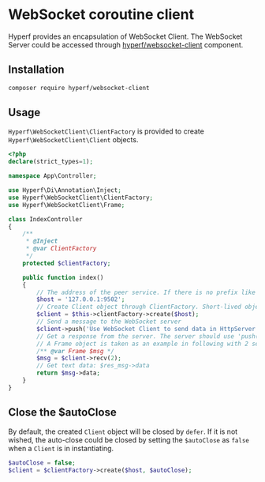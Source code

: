 # WebSocket coroutine client

Hyperf provides an encapsulation of WebSocket Client. The WebSocket Server could be accessed through [hyperf/websocket-client](https://github.com/hyperf/websocket-client) component.

## Installation

```bash
composer require hyperf/websocket-client
```

## Usage

`Hyperf\WebSocketClient\ClientFactory` is provided to create `Hyperf\WebSocketClient\Client` objects.

```php
<?php
declare(strict_types=1);

namespace App\Controller;

use Hyperf\Di\Annotation\Inject;
use Hyperf\WebSocketClient\ClientFactory;
use Hyperf\WebSocketClient\Frame;

class IndexController
{
    /**
     * @Inject
     * @var ClientFactory
     */
    protected $clientFactory;

    public function index()
    {
        // The address of the peer service. If there is no prefix like ws:// or wss://, then the ws:// would be used as default.
        $host = '127.0.0.1:9502';
        // Create Client object through ClientFactory. Short-lived objects will be created.
        $client = $this->clientFactory->create($host);
        // Send a message to the WebSocket server
        $client->push('Use WebSocket Client to send data in HttpServer.');
        // Get a response from the server. The server should use 'push()' to send messages to fd of the client, only in this way, can the response be received.
        // A Frame object is taken as an example in following with 2 seconds timeout.
        /** @var Frame $msg */
        $msg = $client->recv(2);
        // Get text data: $res_msg->data
        return $msg->data;
    }
}
```

## Close the $autoClose

By default, the created `Client` object will be closed by `defer`. If it is not wished, the auto-close could be closed by setting the `$autoClose` as `false` when a `Client` is in instantiating.

```php
$autoClose = false;
$client = $clientFactory->create($host, $autoClose);
```